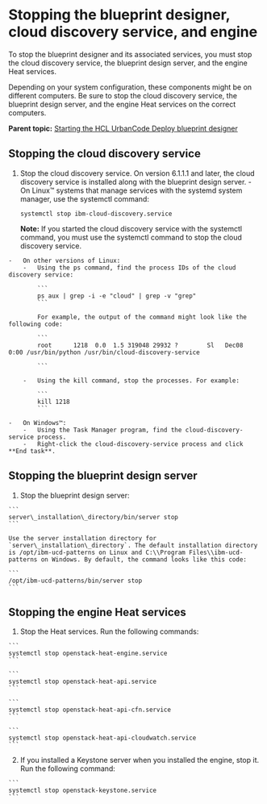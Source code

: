 # Stopping the blueprint designer, cloud discovery service, and engine

To stop the blueprint designer and its associated services, you must stop the cloud discovery service, the blueprint design server, and the engine Heat services.

Depending on your system configuration, these components might be on different computers. Be sure to stop the cloud discovery service, the blueprint design server, and the engine Heat services on the correct computers.

**Parent topic:** [Starting the HCL UrbanCode Deploy blueprint designer](../../com.ibm.edt.doc/topics/runProduct.md)

## Stopping the cloud discovery service

1.   Stop the cloud discovery service. On version 6.1.1.1 and later, the cloud discovery service is installed along with the blueprint design server.
    -   On Linux™ systems that manage services with the systemd system manager, use the systemctl command:

        ```
        systemctl stop ibm-cloud-discovery.service
        ```

        **Note:** If you started the cloud discovery service with the systemctl command, you must use the systemctl command to stop the cloud discovery service.

    -   On other versions of Linux:
        -   Using the ps command, find the process IDs of the cloud discovery service:

            ```
            ps aux | grep -i -e "cloud" | grep -v "grep"
            ```

            For example, the output of the command might look like the following code:

            ```
            root      1218  0.0  1.5 319048 29932 ?        Sl   Dec08   0:00 /usr/bin/python /usr/bin/cloud-discovery-service
            
            ```

        -   Using the kill command, stop the processes. For example:

            ```
            kill 1218
            ```

    -   On Windows™:
        -   Using the Task Manager program, find the cloud-discovery-service process.
        -   Right-click the cloud-discovery-service process and click **End task**.

## Stopping the blueprint design server

1.   Stop the blueprint design server: 

    ```
    server\_installation\_directory/bin/server stop
    ```

    Use the server installation directory for `server\_installation\_directory`. The default installation directory is /opt/ibm-ucd-patterns on Linux and C:\\Program Files\\ibm-ucd-patterns on Windows. By default, the command looks like this code:

    ```
    /opt/ibm-ucd-patterns/bin/server stop
    ```


## Stopping the engine Heat services

1.   Stop the Heat services. Run the following commands:

    ```
    systemctl stop openstack-heat-engine.service
    ```

    ```
    systemctl stop openstack-heat-api.service
    ```

    ```
    systemctl stop openstack-heat-api-cfn.service
    ```

    ```
    systemctl stop openstack-heat-api-cloudwatch.service
    ```

2.   If you installed a Keystone server when you installed the engine, stop it. Run the following command:

    ```
    systemctl stop openstack-keystone.service
    ```


